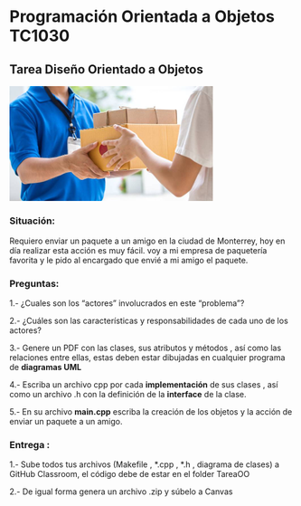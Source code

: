 # Programación Orientada a Objetos TC1030

## Tarea Diseño Orientado a Objetos



<img src="paq.jpg" alt="paq" style="zoom:50%;" />

### Situación:

Requiero enviar un paquete a un amigo en la ciudad de Monterrey, hoy en día realizar esta acción es muy fácil. voy a  mi empresa de paquetería favorita y le pido al encargado que envié a mi amigo el paquete.



### Preguntas:

1.- ¿Cuales son los “actores” involucrados en este “problema”?

2.- ¿Cuáles son las características  y responsabilidades de cada uno de los actores?

3.-  Genere un PDF con  las clases, sus atributos  y métodos , así como las relaciones entre ellas, estas deben estar dibujadas en cualquier programa de **diagramas UML**

4.- Escriba un archivo cpp por cada **implementación** de sus clases , así como un archivo .h con la definición de la **interface** de la clase.

5.- En su archivo **main.cpp** escriba la creación de los objetos y la acción de enviar un paquete a un amigo.



### Entrega :

1.- Sube todos tus archivos (Makefile , *.cpp , *.h , diagrama de clases) a GitHub Classroom, el código debe de estar en el folder TareaOO

2.- De igual forma genera un archivo .zip y súbelo a Canvas

